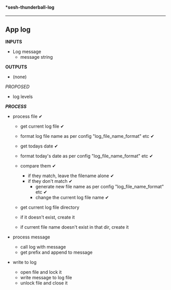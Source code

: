 #### *sesh-thunderball-log
---
## App log

**INPUTS**
 - Log message
   - message          string


**OUTPUTS**
 - (none)


*PROPOSED*
  - log levels


***PROCESS***

  - process file ✔
    - get current log file ✔
    - format log file name as per config "log_file_name_format" etc ✔
    - get todays date ✔
    - format today's date as per config "log_file_name_format" etc ✔
    - compare them ✔
      - if they match, leave the filename alone ✔
      - if they don't match ✔
        - generate new file name as per config "log_file_name_format" etc ✔
        - change the current log file name ✔

    - get current log file directory
    - if it doesn't exist, create it
    - if current file name doesn't exist in that dir, create it
      
  - process message
    - call log with message
    - get prefix and append to message
  - write to log
    - open file and lock it
    - write message to log file
    - unlock file and close it
